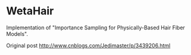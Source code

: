 # WetaHair

Implementation of "Importance Sampling for Physically-Based Hair Fiber Models".

Original post http://www.cnblogs.com/Jedimaster/p/3439206.html
